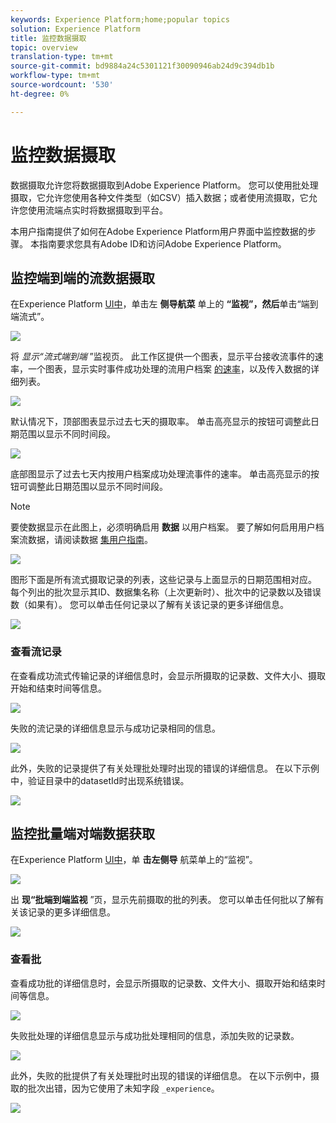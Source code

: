 ```yaml
---
keywords: Experience Platform;home;popular topics
solution: Experience Platform
title: 监控数据摄取
topic: overview
translation-type: tm+mt
source-git-commit: bd9884a24c5301121f30090946ab24d9c394db1b
workflow-type: tm+mt
source-wordcount: '530'
ht-degree: 0%

---
```



# 监控数据摄取

数据摄取允许您将数据摄取到Adobe Experience Platform。 您可以使用批处理摄取，它允许您使用各种文件类型（如CSV）插入数据；或者使用流摄取，它允许您使用流端点实时将数据摄取到平台。

本用户指南提供了如何在Adobe Experience Platform用户界面中监控数据的步骤。 本指南要求您具有Adobe ID和访问Adobe Experience Platform。

## 监控端到端的流数据摄取

在Experience Platform [UI中](https://platform.adobe.com)，单击左 **侧导航菜** 单上的 **“监视”，然后**&#x200B;单击“端到端流式”。

![](../images/quality/monitor-data-flows/click-streaming-end-to-end.png)

将 *显示“流式端到端* ”监视页。 此工作区提供一个图表，显示平台接收流事件的速率，一个图表，显示实时事件成功处理的流用户档案 [的速率](../../profile/home.md)，以及传入数据的详细列表。

![](../images/quality/monitor-data-flows/list-streams.png)

默认情况下，顶部图表显示过去七天的摄取率。 单击高亮显示的按钮可调整此日期范围以显示不同时间段。

![](../images/quality/monitor-data-flows/list-streams-focus-on-top-graph.png)

底部图显示了过去七天内按用户档案成功处理流事件的速率。 单击高亮显示的按钮可调整此日期范围以显示不同时间段。

>[!NOTE]
>
>要使数据显示在此图上，必须明确启用 **数据** 以用户档案。 要了解如何启用用户档案流数据，请阅读数据 [集用户指南](../../catalog/datasets/user-guide.md#enable-a-dataset-for-real-time-customer-profile)。

![](../images/quality/monitor-data-flows/list-streams-focus-on-bottom-graph.png)

图形下面是所有流式摄取记录的列表，这些记录与上面显示的日期范围相对应。 每个列出的批次显示其ID、数据集名称（上次更新时）、批次中的记录数以及错误数（如果有）。 您可以单击任何记录以了解有关该记录的更多详细信息。

![](../images/quality/monitor-data-flows/list-streams-focus-on-streams.png)

### 查看流记录

在查看成功流式传输记录的详细信息时，会显示所摄取的记录数、文件大小、摄取开始和结束时间等信息。

![](../images/quality/monitor-data-flows/successful-streaming-record.png)

失败的流记录的详细信息显示与成功记录相同的信息。

![](../images/quality/monitor-data-flows/failed-batch.png)

此外，失败的记录提供了有关处理批处理时出现的错误的详细信息。 在以下示例中，验证目录中的datasetId时出现系统错误。

![](../images/quality/monitor-data-flows/failed-batch-details.png)

## 监控批量端对端数据获取

在Experience Platform [UI中](https://platform.adobe.com)，单 **击左侧导** 航菜单上的“监视”。

![](../images/quality/monitor-data-flows/click-monitoring.png)

出 **现“批端到端监视** ”页，显示先前摄取的批的列表。 您可以单击任何批以了解有关该记录的更多详细信息。

![](../images/quality/monitor-data-flows/list-batches.png)

### 查看批

查看成功批的详细信息时，会显示所摄取的记录数、文件大小、摄取开始和结束时间等信息。

![](../images/quality/monitor-data-flows/successful-batch.png)

失败批处理的详细信息显示与成功批处理相同的信息，添加失败的记录数。

![](../images/quality/monitor-data-flows/failed-streaming-record.png)

此外，失败的批提供了有关处理批时出现的错误的详细信息。 在以下示例中，摄取的批次出错，因为它使用了未知字段 `_experience`。

![](../images/quality/monitor-data-flows/failed-streaming-record-details.png)